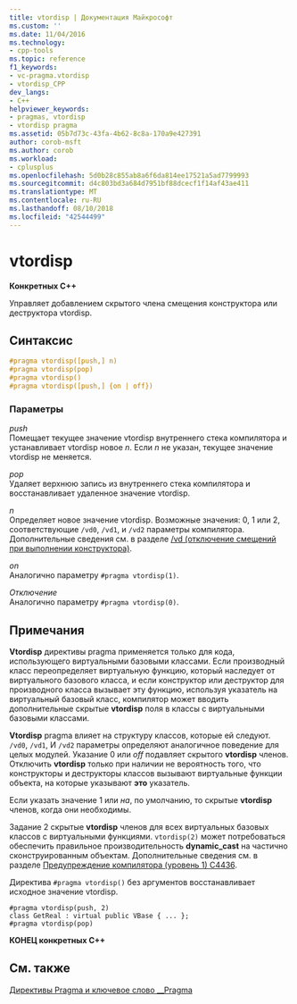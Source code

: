 ```yaml
---
title: vtordisp | Документация Майкрософт
ms.custom: ''
ms.date: 11/04/2016
ms.technology:
- cpp-tools
ms.topic: reference
f1_keywords:
- vc-pragma.vtordisp
- vtordisp_CPP
dev_langs:
- C++
helpviewer_keywords:
- pragmas, vtordisp
- vtordisp pragma
ms.assetid: 05b7d73c-43fa-4b62-8c8a-170a9e427391
author: corob-msft
ms.author: corob
ms.workload:
- cplusplus
ms.openlocfilehash: 5d0b28c855ab8a6f6da814ee17521a5ad7799993
ms.sourcegitcommit: d4c803bd3a684d7951bf88dcecf1f14af43ae411
ms.translationtype: MT
ms.contentlocale: ru-RU
ms.lasthandoff: 08/10/2018
ms.locfileid: "42544499"
---
```

# <a name="vtordisp"></a>vtordisp
**Конкретных C++**  
  
Управляет добавлением скрытого члена смещения конструктора или деструктора vtordisp.  
  
## <a name="syntax"></a>Синтаксис  
  
```cpp  
#pragma vtordisp([push,] n)  
#pragma vtordisp(pop)  
#pragma vtordisp()  
#pragma vtordisp([push,] {on | off})  
```  
  
### <a name="parameters"></a>Параметры  
*push*  
Помещает текущее значение vtordisp внутреннего стека компилятора и устанавливает vtordisp новое *n*.  Если *n* не указан, текущее значение vtordisp не меняется.  
  
*pop*  
Удаляет верхнюю запись из внутреннего стека компилятора и восстанавливает удаленное значение vtordisp.  
  
*n*  
Определяет новое значение vtordisp. Возможные значения: 0, 1 или 2, соответствующие `/vd0`, `/vd1`, и `/vd2` параметры компилятора. Дополнительные сведения см. в разделе [/vd (отключение смещений при выполнении конструктора)](../build/reference/vd-disable-construction-displacements.md).  
  
*on*  
Аналогично параметру `#pragma vtordisp(1)`.  
  
*Отключение*  
Аналогично параметру `#pragma vtordisp(0)`.  
  
## <a name="remarks"></a>Примечания  
 
**Vtordisp** директивы pragma применяется только для кода, использующего виртуальными базовыми классами. Если производный класс переопределяет виртуальную функцию, который наследует от виртуального базового класса, и если конструктор или деструктор для производного класса вызывает эту функцию, используя указатель на виртуальный базовый класс, компилятор может вводить дополнительные скрытые **vtordisp** поля в классы с виртуальными базовыми классами.  
  
**Vtordisp** pragma влияет на структуру классов, которые ей следуют. `/vd0`, `/vd1`, И `/vd2` параметры определяют аналогичное поведение для целых модулей. Указание 0 или *off* подавляет скрытого **vtordisp** членов. Отключить **vtordisp** только при наличии не вероятность того, что конструкторы и деструкторы классов вызывают виртуальные функции объекта, на которые указывают **это** указатель.  
  
Если указать значение 1 или *на*, по умолчанию, то скрытые **vtordisp** членов, когда они необходимы.  
  
Задание 2 скрытые **vtordisp** членов для всех виртуальных базовых классов с виртуальными функциями.  `vtordisp(2)` может потребоваться обеспечить правильное производительность **dynamic_cast** на частично сконструированным объектам. Дополнительные сведения см. в разделе [Предупреждение компилятора (уровень 1) C4436](../error-messages/compiler-warnings/compiler-warning-level-1-c4436.md).  
  
Директива `#pragma vtordisp()` без аргументов восстанавливает исходное значение vtordisp.  
  
```  
#pragma vtordisp(push, 2)  
class GetReal : virtual public VBase { ... };  
#pragma vtordisp(pop)  
```  
  
**КОНЕЦ конкретных C++**  
  
## <a name="see-also"></a>См. также  
 
[Директивы Pragma и ключевое слово __Pragma](../preprocessor/pragma-directives-and-the-pragma-keyword.md)